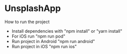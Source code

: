 # UnsplashApp

How to run the project

- Install dependencies with "npm install" or "yarn install"
- For iOS run "npm run pod"
- Run project in Android "npm run android"
- Run project in iOS "npm run ios"
